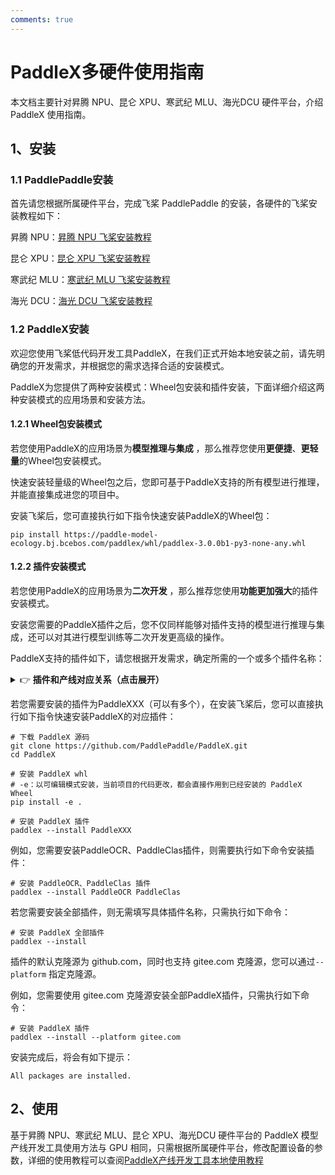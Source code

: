 ```yaml
---
comments: true
---
```


# PaddleX多硬件使用指南

本文档主要针对昇腾 NPU、昆仑 XPU、寒武纪 MLU、海光DCU 硬件平台，介绍 PaddleX 使用指南。

## 1、安装
### 1.1 PaddlePaddle安装
首先请您根据所属硬件平台，完成飞桨 PaddlePaddle 的安装，各硬件的飞桨安装教程如下：

昇腾 NPU：[昇腾 NPU 飞桨安装教程](./paddlepaddle_install_NPU.md)

昆仑 XPU：[昆仑 XPU 飞桨安装教程](./paddlepaddle_install_XPU.md)

寒武纪 MLU：[寒武纪 MLU 飞桨安装教程](./paddlepaddle_install_MLU.md)

海光 DCU：[海光 DCU 飞桨安装教程](./paddlepaddle_install_DCU.md)

### 1.2 PaddleX安装
欢迎您使用飞桨低代码开发工具PaddleX，在我们正式开始本地安装之前，请先明确您的开发需求，并根据您的需求选择合适的安装模式。

PaddleX为您提供了两种安装模式：Wheel包安装和插件安装，下面详细介绍这两种安装模式的应用场景和安装方法。

#### 1.2.1 Wheel包安装模式
若您使用PaddleX的应用场景为<b>模型推理与集成</b> ，那么推荐您使用<b>更便捷</b>、<b>更轻量</b>的Wheel包安装模式。

快速安装轻量级的Wheel包之后，您即可基于PaddleX支持的所有模型进行推理，并能直接集成进您的项目中。

安装飞桨后，您可直接执行如下指令快速安装PaddleX的Wheel包：

```
pip install https://paddle-model-ecology.bj.bcebos.com/paddlex/whl/paddlex-3.0.0b1-py3-none-any.whl
```
#### 1.2.2 插件安装模式
若您使用PaddleX的应用场景为<b>二次开发</b> ，那么推荐您使用<b>功能更加强大</b>的插件安装模式。

安装您需要的PaddleX插件之后，您不仅同样能够对插件支持的模型进行推理与集成，还可以对其进行模型训练等二次开发更高级的操作。

PaddleX支持的插件如下，请您根据开发需求，确定所需的一个或多个插件名称：


<details><summary>👉 <b>插件和产线对应关系（点击展开）</b></summary>

<table>
<thead>
<tr>
<th>模型产线</th>
<th>模块</th>
<th>对应插件</th>
</tr>
</thead>
<tbody>
<tr>
<td>通用图像分类</td>
<td>图像分类</td>
<td>PaddleClas</td>
</tr>
<tr>
<td>通用目标检测</td>
<td>目标检测</td>
<td>PaddleDetection</td>
</tr>
<tr>
<td>通用语义分割</td>
<td>语义分割</td>
<td>PaddleSeg</td>
</tr>
<tr>
<td>通用实例分割</td>
<td>实例分割</td>
<td>PaddleDetection</td>
</tr>
<tr>
<td>通用OCR</td>
<td>文本检测<br>文本识别</td>
<td>PaddleOCR</td>
</tr>
<tr>
<td>通用表格识别</td>
<td>版面区域检测<br>表格结构识别<br>文本检测<br>文本识别</td>
<td>PaddleOCR<br>PaddleDetection</td>
</tr>
<tr>
<td>文档场景信息抽取v3</td>
<td>表格结构识别<br>版面区域检测<br>文本检测<br>文本识别<br>印章文本检测<br>文本图像矫正<br>文档图像方向分类</td>
<td>PaddleOCR<br>PaddleDetection<br>PaddleClas</td>
</tr>
<tr>
<td>时序预测</td>
<td>时序预测模块</td>
<td>PaddleTS</td>
</tr>
<tr>
<td>时序异常检测</td>
<td>时序异常检测模块</td>
<td>PaddleTS</td>
</tr>
<tr>
<td>时序分类</td>
<td>时序分类模块</td>
<td>PaddleTS</td>
</tr>
<tr>
<td>通用多标签分类</td>
<td>图像多标签分类</td>
<td>PaddleClas</td>
</tr>
<tr>
<td>小目标检测</td>
<td>小目标检测</td>
<td>PaddleDetection</td>
</tr>
<tr>
<td>图像异常检测</td>
<td>无监督异常检测</td>
<td>PaddleSeg</td>
</tr>
</tbody>
</table></details>


若您需要安装的插件为PaddleXXX（可以有多个），在安装飞桨后，您可以直接执行如下指令快速安装PaddleX的对应插件：

```
# 下载 PaddleX 源码
git clone https://github.com/PaddlePaddle/PaddleX.git
cd PaddleX

# 安装 PaddleX whl
# -e：以可编辑模式安装，当前项目的代码更改，都会直接作用到已经安装的 PaddleX Wheel
pip install -e .

# 安装 PaddleX 插件
paddlex --install PaddleXXX
```
例如，您需要安装PaddleOCR、PaddleClas插件，则需要执行如下命令安装插件：

```
# 安装 PaddleOCR、PaddleClas 插件
paddlex --install PaddleOCR PaddleClas
```
若您需要安装全部插件，则无需填写具体插件名称，只需执行如下命令：

```
# 安装 PaddleX 全部插件
paddlex --install
```
插件的默认克隆源为  github.com，同时也支持 gitee.com 克隆源，您可以通过`--platform` 指定克隆源。

例如，您需要使用 gitee.com 克隆源安装全部PaddleX插件，只需执行如下命令：

```
# 安装 PaddleX 插件
paddlex --install --platform gitee.com
```
安装完成后，将会有如下提示：

```
All packages are installed.
```
## 2、使用
基于昇腾 NPU、寒武纪 MLU、昆仑 XPU、海光DCU 硬件平台的 PaddleX 模型产线开发工具使用方法与 GPU 相同，只需根据所属硬件平台，修改配置设备的参数，详细的使用教程可以查阅[PaddleX产线开发工具本地使用教程](../pipeline_usage/pipeline_develop_guide.md)
